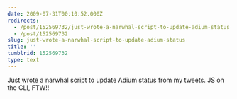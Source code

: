 ```yaml
---
date: 2009-07-31T00:10:52.000Z
redirects:
  - /post/152569732/just-wrote-a-narwhal-script-to-update-adium-status
  - /post/152569732
slug: just-wrote-a-narwhal-script-to-update-adium-status
title: ''
tumblrid: 152569732
type: text
---
```

<p>Just wrote a narwhal script to update Adium status from my tweets. JS on the CLI, FTW!!</p>
